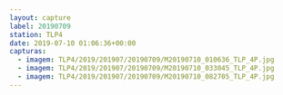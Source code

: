```yaml
---
layout: capture
label: 20190709
station: TLP4
date: 2019-07-10 01:06:36+00:00
capturas:
  - imagem: TLP4/2019/201907/20190709/M20190710_010636_TLP_4P.jpg
  - imagem: TLP4/2019/201907/20190709/M20190710_033045_TLP_4P.jpg
  - imagem: TLP4/2019/201907/20190709/M20190710_082705_TLP_4P.jpg
---
```

